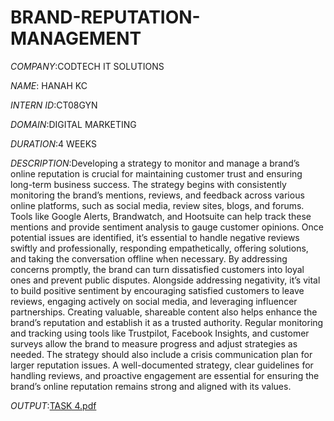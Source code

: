 # BRAND-REPUTATION-MANAGEMENT

*COMPANY*:CODTECH IT SOLUTIONS

*NAME*: HANAH KC

*INTERN ID*:CT08GYN

*DOMAIN*:DIGITAL MARKETING

*DURATION*:4 WEEKS

*DESCRIPTION*:Developing a strategy to monitor and manage a brand’s online reputation is crucial for maintaining customer trust and ensuring long-term business success. The strategy begins with consistently monitoring the brand’s mentions, reviews, and feedback across various online platforms, such as social media, review sites, blogs, and forums. Tools like Google Alerts, Brandwatch, and Hootsuite can help track these mentions and provide sentiment analysis to gauge customer opinions. Once potential issues are identified, it’s essential to handle negative reviews swiftly and professionally, responding empathetically, offering solutions, and taking the conversation offline when necessary. By addressing concerns promptly, the brand can turn dissatisfied customers into loyal ones and prevent public disputes. Alongside addressing negativity, it’s vital to build positive sentiment by encouraging satisfied customers to leave reviews, engaging actively on social media, and leveraging influencer partnerships. Creating valuable, shareable content also helps enhance the brand’s reputation and establish it as a trusted authority. Regular monitoring and tracking using tools like Trustpilot, Facebook Insights, and customer surveys allow the brand to measure progress and adjust strategies as needed. The strategy should also include a crisis communication plan for larger reputation issues. A well-documented strategy, clear guidelines for handling reviews, and proactive engagement are essential for ensuring the brand’s online reputation remains strong and aligned with its values.

*OUTPUT*:[TASK 4.pdf](https://github.com/user-attachments/files/18550106/TASK.4.pdf)
